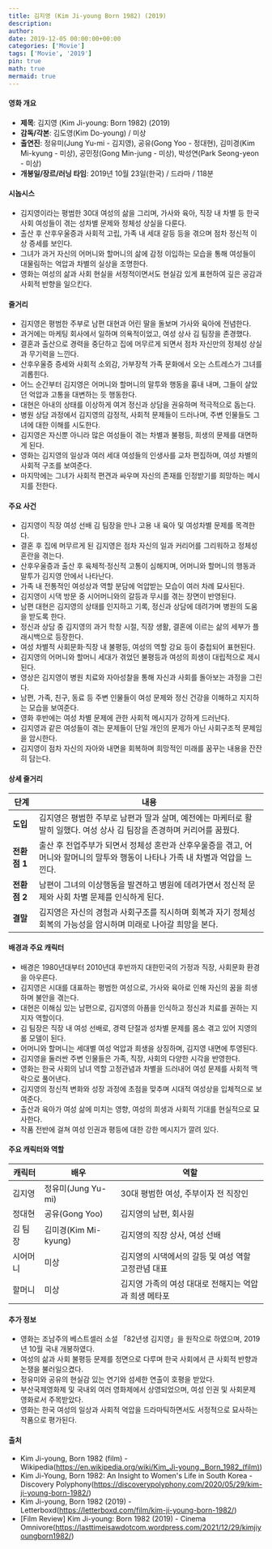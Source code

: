 ```yaml
---
title: 김지영 (Kim Ji-young Born 1982) (2019)
description: 
author: 
date: 2019-12-05 00:00:00+00:00
categories: ['Movie']
tags: ['Movie', '2019']
pin: true
math: true
mermaid: true
---
```

#### 영화 개요

- **제목**: 김지영 (Kim Ji-young: Born 1982) (2019)  
- **감독/각본**: 김도영(Kim Do-young) / 미상  
- **출연진**: 정유미(Jung Yu-mi - 김지영), 공유(Gong Yoo - 정대현), 김미경(Kim Mi-kyung - 미상), 공민정(Gong Min-jung - 미상), 박성연(Park Seong-yeon - 미상)  
- **개봉일/장르/러닝 타임**: 2019년 10월 23일(한국) / 드라마 / 118분  

#### 시놉시스

- 김지영이라는 평범한 30대 여성의 삶을 그리며, 가사와 육아, 직장 내 차별 등 한국 사회 여성들이 겪는 성차별 문제와 정체성 상실을 다룬다.  
- 출산 후 산후우울증과 사회적 고립, 가족 내 세대 갈등 등을 겪으며 점차 정신적 이상 증세를 보인다.  
- 그녀가 과거 자신의 어머니와 할머니의 삶에 감정 이입하는 모습을 통해 여성들이 대물림하는 억압과 차별의 실상을 조명한다.  
- 영화는 여성의 삶과 사회 현실을 서정적이면서도 현실감 있게 표현하여 깊은 공감과 사회적 반향을 일으킨다.  

#### 줄거리

- 김지영은 평범한 주부로 남편 대현과 어린 딸을 돌보며 가사와 육아에 전념한다.  
- 과거에는 마케팅 회사에서 일하며 의욕적이었고, 여성 상사 김 팀장을 존경했다.  
- 결혼과 출산으로 경력을 중단하고 집에 머무르게 되면서 점차 자신만의 정체성 상실과 무기력을 느낀다.  
- 산후우울증 증세와 사회적 소외감, 가부장적 가족 문화에서 오는 스트레스가 그녀를 괴롭힌다.  
- 어느 순간부터 김지영은 어머니와 할머니의 말투와 행동을 흉내 내며, 그들이 살았던 억압과 고통을 대변하는 듯 행동한다.  
- 대현은 아내의 상태를 이상하게 여겨 정신과 상담을 권유하며 적극적으로 돕는다.  
- 병원 상담 과정에서 김지영의 감정적, 사회적 문제들이 드러나며, 주변 인물들도 그녀에 대한 이해를 시도한다.  
- 김지영은 자신뿐 아니라 많은 여성들이 겪는 차별과 불평등, 희생의 문제를 대면하게 된다.  
- 영화는 김지영의 일상과 여러 세대 여성들의 인생사를 교차 편집하며, 여성 차별의 사회적 구조를 보여준다.  
- 마지막에는 그녀가 사회적 편견과 싸우며 자신의 존재를 인정받기를 희망하는 메시지를 전한다.  

#### 주요 사건

- 김지영이 직장 여성 선배 김 팀장을 만나 고용 내 육아 및 여성차별 문제를 목격한다.  
- 결혼 후 집에 머무르게 된 김지영은 점차 자신의 일과 커리어를 그리워하고 정체성 혼란을 겪는다.  
- 산후우울증과 출산 후 육체적·정신적 고통이 심해지며, 어머니와 할머니의 행동과 말투가 김지영 안에서 나타난다.  
- 가족 내 전통적인 여성상과 역할 분담에 억압받는 모습이 여러 차례 묘사된다.  
- 김지영이 시댁 방문 중 시어머니와의 갈등과 무시를 겪는 장면이 반영된다.  
- 남편 대현은 김지영의 상태를 인지하고 기록, 정신과 상담에 데려가며 병원의 도움을 받도록 한다.  
- 정신과 상담 중 김지영의 과거 학창 시절, 직장 생활, 결혼에 이르는 삶의 세부가 플래시백으로 등장한다.  
- 여성 차별적 사회문화·직장 내 불평등, 여성의 역할 강요 등이 중첩되어 표현된다.  
- 김지영의 어머니와 할머니 세대가 겪었던 불평등과 여성의 희생이 대립적으로 제시된다.  
- 영상은 김지영이 병원 치료와 자아성찰을 통해 자신과 사회를 돌아보는 과정을 그린다.  
- 남편, 가족, 친구, 동료 등 주변 인물들이 여성 문제와 정신 건강을 이해하고 지지하는 모습을 보여준다.  
- 영화 후반에는 여성 차별 문제에 관한 사회적 메시지가 강하게 드러난다.  
- 김지영과 같은 여성들이 겪는 문제들이 단일 개인의 문제가 아닌 사회구조적 문제임을 암시한다.  
- 김지영이 점차 자신의 자아와 내면을 회복하며 희망적인 미래를 꿈꾸는 내용을 잔잔히 담는다.  

#### 상세 줄거리

| **단계**   | **내용**                                                                                 |
|------------|------------------------------------------------------------------------------------------|
| **도입**  | 김지영은 평범한 주부로 남편과 딸과 살며, 예전에는 마케터로 활발히 일했다. 여성 상사 김 팀장을 존경하며 커리어를 꿈꿨다.      |
| **전환점 1** | 출산 후 전업주부가 되면서 정체성 혼란과 산후우울증을 겪고, 어머니와 할머니의 말투와 행동이 나타나 가족 내 차별과 억압을 느낀다.  |
| **전환점 2** | 남편이 그녀의 이상행동을 발견하고 병원에 데려가면서 정신적 문제와 사회 차별 문제를 인식하게 된다.                             |
| **결말**  | 김지영은 자신의 경험과 사회구조를 직시하며 회복과 자기 정체성 회복의 가능성을 암시하며 미래로 나아갈 희망을 본다.               |

#### 배경과 주요 캐릭터

- 배경은 1980년대부터 2010년대 후반까지 대한민국의 가정과 직장, 사회문화 환경을 아우른다.  
- 김지영은 시대를 대표하는 평범한 여성으로, 가사와 육아로 인해 자신의 꿈을 희생하며 불안을 겪는다.  
- 대현은 이해심 있는 남편으로, 김지영의 아픔을 인식하고 정신과 치료를 권하는 지지자 역할이다.  
- 김 팀장은 직장 내 여성 선배로, 경력 단절과 성차별 문제를 몸소 겪고 있어 지영의 롤 모델이 된다.  
- 어머니와 할머니는 세대별 여성 억압과 희생을 상징하며, 김지영 내면에 투영된다.  
- 김지영을 둘러싼 주변 인물들은 가족, 직장, 사회의 다양한 시각을 반영한다.  
- 영화는 한국 사회의 남녀 역할 고정관념과 차별을 드러내어 여성 문제를 사회적 맥락으로 풀어낸다.  
- 김지영의 정신적 변화와 성장 과정에 초점을 맞추며 시대적 여성상을 입체적으로 보여준다.  
- 출산과 육아가 여성 삶에 미치는 영향, 여성의 희생과 사회적 기대를 현실적으로 묘사한다.  
- 작품 전반에 걸쳐 여성 인권과 평등에 대한 강한 메시지가 깔려 있다.  

#### 주요 캐릭터와 역할

| **캐릭터** | **배우**      | **역할**                      |
|------------|--------------|------------------------------|
| 김지영    | 정유미(Jung Yu-mi)  | 30대 평범한 여성, 주부이자 전 직장인     |
| 정대현    | 공유(Gong Yoo)     | 김지영의 남편, 회사원               |
| 김 팀장   | 김미경(Kim Mi-kyung) | 김지영의 직장 상사, 여성 선배          |
| 시어머니   | 미상            | 김지영의 시댁에서의 갈등 및 여성 역할 고정관념 대표   |
| 할머니    | 미상            | 김지영 가족의 여성 대대로 전해지는 억압과 희생 메타포   |

#### 추가 정보

- 영화는 조남주의 베스트셀러 소설 「82년생 김지영」을 원작으로 하였으며, 2019년 10월 국내 개봉하였다.  
- 여성의 삶과 사회 불평등 문제를 정면으로 다루며 한국 사회에서 큰 사회적 반향과 논쟁을 불러일으켰다.  
- 정유미와 공유의 현실감 있는 연기와 섬세한 연출이 호평을 받았다.  
- 부산국제영화제 및 국내외 여러 영화제에서 상영되었으며, 여성 인권 및 사회문제 영화로서 주목받았다.  
- 영화는 한국 여성의 일상과 사회적 억압을 드라마틱하면서도 서정적으로 묘사하는 작품으로 평가된다.  

#### 출처

- Kim Ji-young, Born 1982 (film) - Wikipedia(https://en.wikipedia.org/wiki/Kim_Ji-young,_Born_1982_(film))  
- Kim Ji-Young, Born 1982: An Insight to Women's Life in South Korea - Discovery Polyphony(https://discoverypolyphony.com/2020/05/29/kim-ji-young-born-1982/)  
- Kim Ji-young, Born 1982 (2019) - Letterboxd(https://letterboxd.com/film/kim-ji-young-born-1982/)  
- [Film Review] Kim Ji-young: Born 1982 (2019) - Cinema Omnivore(https://lasttimeisawdotcom.wordpress.com/2021/12/29/kimjiyoungborn1982/)
